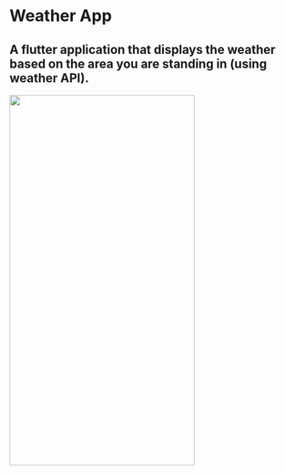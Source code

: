 # **Weather App**
## A flutter application that displays the weather based on the area you are standing in (using weather API).


<img src="https://user-images.githubusercontent.com/75574674/184417222-1498ac8d-4333-4934-a76e-7e74893c07ea.png" width="325" height="650" />
